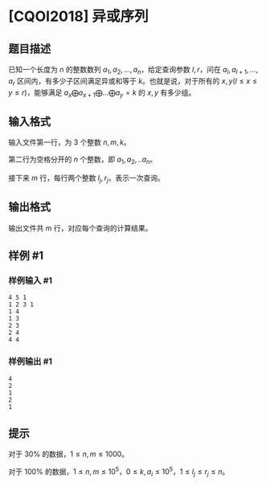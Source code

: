 # [CQOI2018] 异或序列

## 题目描述

已知一个长度为 $n$ 的整数数列 $a_1,a_2,\dots,a_n$，给定查询参数 $l,r$，问在 $a_l,a_{l+1},\dots,a_r$ 区间内，有多少子区间满足异或和等于 $k$。也就是说，对于所有的 $x,y (l \leq x \leq y \leq r)$，能够满足 $a_x \bigoplus a_{x+1} \bigoplus \dots \bigoplus a_y = k$ 的 $x,y$ 有多少组。

## 输入格式

输入文件第一行，为 $3$ 个整数 $n,m,k$。

第二行为空格分开的 $n$ 个整数，即 $a_1,a_2,..a_n$。

接下来 $m$ 行，每行两个整数 $l_j,r_j$，表示一次查询。

## 输出格式

输出文件共 $m$ 行，对应每个查询的计算结果。

## 样例 #1

### 样例输入 #1

```
4 5 1
1 2 3 1
1 4
1 3
2 3
2 4
4 4
```

### 样例输出 #1

```
4
2
1
2
1
```

## 提示

对于 $30\%$ 的数据，$1 \leq n, m \leq 1000$。

对于 $100\%$ 的数据，$1 \leq n, m \leq 10^5$，$0 \leq k, a_i \leq 10^5$，$1 \leq l_j \leq r_j \leq n$。
